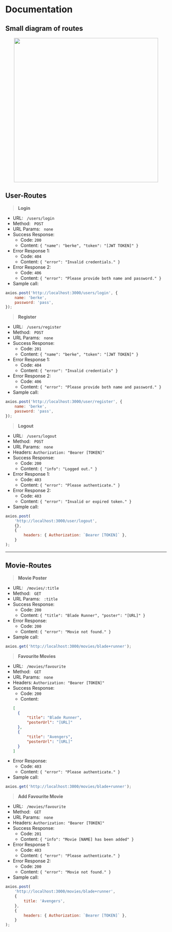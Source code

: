 # Documentation

## Small diagram of routes

[<img src="https://i.ibb.co/wgMdR7k/api.png" width=450 style="display: block; margin: auto;"/>](https://i.ibb.co/wgMdR7k/api.png=100x200)

## **User-Routes**

> **Login**

- URL: &nbsp; `/users/login`
- Method: &nbsp; `POST`
- URL Params: &nbsp; `none`
- Success Response:
  - Code: `200`
  - Content: `{ "name": "berke", "token": "[JWT TOKEN]" }`
- Error Response 1:
  - Code: `404`
  - Content: `{ "error": "Invalid credentials." }`
- Error Response 2:
  - Code: `406`
  - Content: `{ "error": "Please provide both name and password." }`
- Sample call:

```js
axios.post('http://localhost:3000/users/login', {
	name: 'berke',
	password: 'pass',
});
```

> **Register**

- URL: &nbsp; `/users/register`
- Method: &nbsp; `POST`
- URL Params: &nbsp; `none`
- Success Response:
  - Code: `201`
  - Content: `{ "name": "berke", "token": "[JWT TOKEN]" }`
- Error Response 1:
  - Code: `404`
  - Content: `{ "error": "Invalid credentials" }`
- Error Response 2:
  - Code: `406`
  - Content: `{ "error": "Please provide both name and password." }`
- Sample call:

```js
axios.post('http://localhost:3000/user/register', {
	name: 'berke',
	password: 'pass',
});
```

> **Logout**

- URL: &nbsp; `/users/logout`
- Method: &nbsp; `POST`
- URL Params: &nbsp; `none`
- Headers: `Authorization: "Bearer [TOKEN]"`
- Success Response:
  - Code: `200`
  - Content: `{ "info": "Logged out." }`
- Error Response 1:
  - Code: `403`
  - Content: `{ "error": "Please authenticate." }`
- Error Response 2:
  - Code: `403`
  - Content: `{ "error": "Invalid or expired token." }`
- Sample call:

```js
axios.post(
	'http://localhost:3000/user/logout',
	{},
	{
		headers: { Authorization: `Bearer [TOKEN]` },
	}
);
```

---

## **Movie-Routes**

> **Movie Poster**

- URL: &nbsp; `/movies/:title`
- Method: &nbsp; `GET`
- URL Params: &nbsp; `:title`
- Success Response:
  - Code: `200`
  - Content: `{ "title": "Blade Runner", "poster": "[URL]" }`
- Error Response:
  - Code: `200`
  - Content: `{ "error": "Movie not found." }`
- Sample call:

```js
axios.get('http://localhost:3000/movies/blade+runner');
```

> **Favourite Movies**

- URL: &nbsp; `/movies/favourite`
- Method: &nbsp; `GET`
- URL Params: &nbsp; `none`
- Headers: `Authorization: "Bearer [TOKEN]"`
- Success Response:
  - Code: `200`
  - Content:
  ```json
  [
  	{
  		"title": "Blade Runner",
  		"posterUrl": "[URL]"
  	},
  	{
  		"title": "Avengers",
  		"posterUrl": "[URL]"
  	}
  ]
  ```
- Error Response:
  - Code: `403`
  - Content: `{ "error": "Please authenticate." }`
- Sample call:

```js
axios.get('http://localhost:3000/movies/blade+runner');
```

> **Add Favourite Movie**

- URL: &nbsp; `/movies/favourite`
- Method: &nbsp; `GET`
- URL Params: &nbsp; `none`
- Headers: `Authorization: "Bearer [TOKEN]"`
- Success Response:
  - Code: `201`
  - Content: `{ "info": "Movie [NAME] has been added" }`
- Error Response 1:
  - Code: `403`
  - Content: `{ "error": "Please authenticate." }`
- Error Response 2:
  - Code: `200`
  - Content: `{ "error": "Movie not found." }`
- Sample call:

```js
axios.post(
	'http://localhost:3000/movies/blade+runner',
	{
		title: 'Avengers',
	},
	{
		headers: { Authorization: `Bearer [TOKEN]` },
	}
);
```

